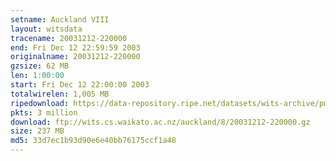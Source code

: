 ```yaml
---
setname: Auckland VIII
layout: witsdata
tracename: 20031212-220000
end: Fri Dec 12 22:59:59 2003
originalname: 20031212-220000
gzsize: 62 MB
len: 1:00:00
start: Fri Dec 12 22:00:00 2003
totalwirelen: 1,005 MB
ripedownload: https://data-repository.ripe.net/datasets/wits-archive/pma/long/auck/8//20031212-220000.gz
pkts: 3 million
download: ftp://wits.cs.waikato.ac.nz/auckland/8/20031212-220000.gz
size: 237 MB
md5: 33d7ec1b93d90e6e40bb76175ccf1a48
---
```

